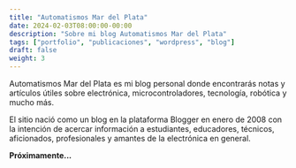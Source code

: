 ```yaml
---
title: "Automatismos Mar del Plata"
date: 2024-02-03T08:00:00-00:00
description: "Sobre mi blog Automatismos Mar del Plata"
tags: ["portfolio", "publicaciones", "wordpress", "blog"]
draft: false
weight: 3
---
```

Automatismos Mar del Plata es mi blog personal donde encontrarás notas y artículos útiles sobre electrónica, microcontroladores, tecnología, robótica y mucho más.
<!--more-->

El sitio nació como un blog en la plataforma Blogger en enero de 2008 con la intención de acercar información a estudiantes, educadores, técnicos, aficionados, profesionales y amantes de la electrónica en general.

**Próximamente...**